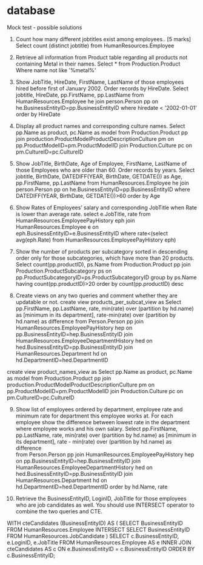 # database
Mock test - possible solutions

1. Count how many different jobtitles exist among employees.. [5 marks]
Select count (distinct jobtitle) from HumanResources.Employee

2. Retrieve all information from Product table regarding all products not containing Metal in their names.
Select * from Production.Product
Where name not like '%metal%'
3. Show JobTitle, HireDate, FirstName, LastName of those employees hired before first of January 2002. Order records by HireDate.
Select jobtitle, HireDate, pp.FirstName, pp.LastName from HumanResources.Employee he
join person.Person pp on he.BusinessEntityID=pp.BusinessEntityID
where hiredate < '2002-01-01'
order by HireDate
4. Display all product names and corresponding culture names. 
Select pp.Name as product, pc.Name as model
from Production.Product pp 
join production.ProductModelProductDescriptionCulture pm on pp.ProductModelID=pm.ProductModelID
join Production.Culture pc on pm.CultureID=pc.CultureID

5. Show JobTitle, BirthDate, Age of Employee, FirstName, LastName of those Employees who are older than 60. Order records by years.
Select jobtitle, BirthDate, DATEDIFF(YEAR, BirthDate, GETDATE()) as Age, pp.FirstName, pp.LastName from HumanResources.Employee he
join person.Person pp on he.BusinessEntityID=pp.BusinessEntityID
where DATEDIFF(YEAR, BirthDate, GETDATE())>60
order by Age

6. Show Rates of Employees’ salary and corresponding JobTitle when Rate is lower than average rate.
select e.JobTitle, rate 
from HumanResources.EmployeePayHistory eph join HumanResources.Employee e 
	on eph.BusinessEntityID=e.BusinessEntityID
where rate<(select avg(eph.Rate) from HumanResources.EmployeePayHistory eph)

7. Show the number of products per subcategory sorted in descending order only for those subcategories, which have more than 20 products.
Select count(pp.productID), ps.Name 
from Production.Product pp join Production.ProductSubcategory ps
on pp.ProductSubcategoryID=ps.ProductSubcategoryID
group by ps.Name
having count(pp.productID)>20
order by count(pp.productID) desc


8. Create views on any two queries and comment whether they are updatable or not.
create view products_per_subcat_view as
Select pp.FirstName, pp.LastName,  rate, min(rate) over (partition by hd.name) as [minimum in its department], rate-min(rate) over (partition by hd.name) as difference  from Person.Person pp
join HumanResources.EmployeePayHistory hep
on pp.BusinessEntityID=hep.BusinessEntityID
join HumanResources.EmployeeDepartmentHistory hed
on hed.BusinessEntityID=pp.BusinessEntityID
join HumanResources.Department hd
on hd.DepartmentID=hed.DepartmentID

create view product_names_view as
Select pp.Name as product, pc.Name as model
from Production.Product pp 
join production.ProductModelProductDescriptionCulture pm 
on pp.ProductModelID=pm.ProductModelID
join Production.Culture pc on pm.CultureID=pc.CultureID


9. Show list of employees ordered by department, employee rate and minimum rate for department this employee works at. For each employee show the difference between lowest rate in the department where employee works and his own salary.
Select pp.FirstName, pp.LastName,  rate, min(rate) over (partition by hd.name) as [minimum in its department], rate - min(rate) over (partition by hd.name) as difference  
from Person.Person pp
join HumanResources.EmployeePayHistory hep
on pp.BusinessEntityID=hep.BusinessEntityID
join HumanResources.EmployeeDepartmentHistory hed
on hed.BusinessEntityID=pp.BusinessEntityID
join HumanResources.Department hd
on hd.DepartmentID=hed.DepartmentID
order by hd.Name, rate

10. Retrieve the BusinessEntityID, LoginID, JobTitle for those employees who are job candidates as well. You should use INTERSECT operator to combine the two queries and CTE.

WITH 
  cteCandidates (BusinessEntityID)
  AS
  (
    SELECT BusinessEntityID
    FROM HumanResources.Employee
    INTERSECT
    SELECT BusinessEntityID
    FROM HumanResources.JobCandidate
  )
SELECT 
  c.BusinessEntityID,
  e.LoginID,
  e.JobTitle
FROM 
  HumanResources.Employee AS e
  INNER JOIN cteCandidates AS c
    ON e.BusinessEntityID = c.BusinessEntityID
ORDER BY
  c.BusinessEntityID;
